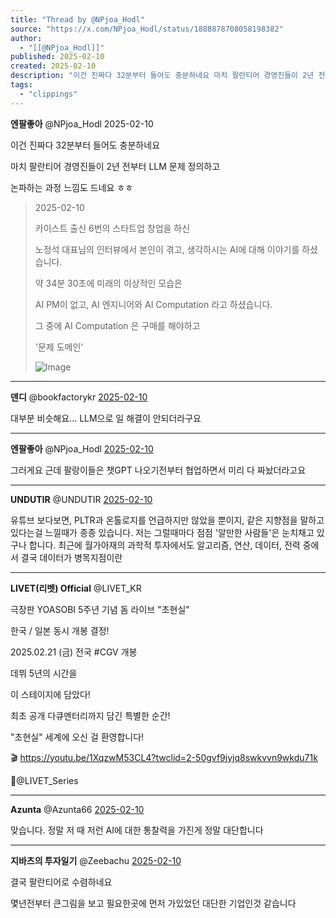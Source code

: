 ```yaml
---
title: "Thread by @NPjoa_Hodl"
source: "https://x.com/NPjoa_Hodl/status/1888878708058198382"
author:
  - "[[@NPjoa_Hodl]]"
published: 2025-02-10
created: 2025-02-10
description: "이건 진짜다 32분부터 들어도 충분하네요 마치 팔란티어 경영진들이 2년 전부터 LLM 문제 정의하고 논파하는 과정 느낌도 드네요 ㅎㅎ"
tags:
  - "clippings"
---
```

**엔팔좋아** @NPjoa\_Hodl 2025-02-10

이건 진짜다 32분부터 들어도 충분하네요

마치 팔란티어 경영진들이 2년 전부터 LLM 문제 정의하고

논파하는 과정 느낌도 드네요 ㅎㅎ

> 2025-02-10
> 
> 카이스트 출신 6번의 스타트업 창업을 하신
> 
> 노정석 대표님의 인터뷰에서 본인이 겪고, 생각하시는 AI에 대해 이야기를 하셨습니다.
> 
> 약 34분 30초에 미래의 이상적인 모습은
> 
> AI PM이 없고, AI 엔지니어와 AI Computation 라고 하셨습니다.
> 
> 그 중에 AI Computation 은 구매를 해야하고
> 
> '문제 도메인'
> 
> ![Image](https://pbs.twimg.com/media/Gjak5DXbkAAeYwt?format=jpg&name=large)

---

**덴디** @bookfactorykr [2025-02-10](https://x.com/bookfactorykr/status/1888920918153654293)

대부분 비슷해요... LLM으로 일 해결이 안되더라구요

---

**엔팔좋아** @NPjoa\_Hodl [2025-02-10](https://x.com/NPjoa_Hodl/status/1888922813287039342)

그러게요 근데 팔랑이들은 챗GPT 나오기전부터 협업하면서 미리 다 짜놨더라고요

---

**UNDUTIR** @UNDUTIR [2025-02-10](https://x.com/UNDUTIR/status/1888880193428988295)

유튜브 보다보면, PLTR과 온톨로지를 언급하지만 않았을 뿐이지, 같은 지향점을 말하고 있다는걸 느낄때가 종종 있습니다. 저는 그럴때마다 점점 '알만한 사람들'은 눈치채고 있구나 합니다. 최근에 월가아재의 과학적 투자에서도 알고리즘, 연산, 데이터, 전력 중에서 결국 데이터가 병목지점이란

---

**LIVET(리벳) Official** @LIVET\_KR

극장판 YOASOBI 5주년 기념 돔 라이브 "초현실"

한국 / 일본 동시 개봉 결정!

2025.02.21 (금) 전국 #CGV 개봉

데뷔 5년의 시간을

이 스테이지에 담았다!

최초 공개 다큐멘터리까지 담긴 특별한 순간!

"초현실" 세계에 오신 걸 환영합니다!

🎬 https://youtu.be/1XqzwM53CL4?twclid=2-50gvf9jyjq8swkvvn9wkdu71k

📌@LIVET\_Series

---

**Azunta** @Azunta66 [2025-02-10](https://x.com/Azunta66/status/1888897420135714954)

맞습니다. 정말 저 때 저런 AI에 대한 통찰력을 가진게 정말 대단합니다

---

**지바츠의 투자일기** @Zeebachu [2025-02-10](https://x.com/Zeebachu/status/1888902884571435059)

결국 팔란티어로 수렴하네요

몇년전부터 큰그림을 보고 필요한곳에 먼저 가있었던 대단한 기업인것 같습니다